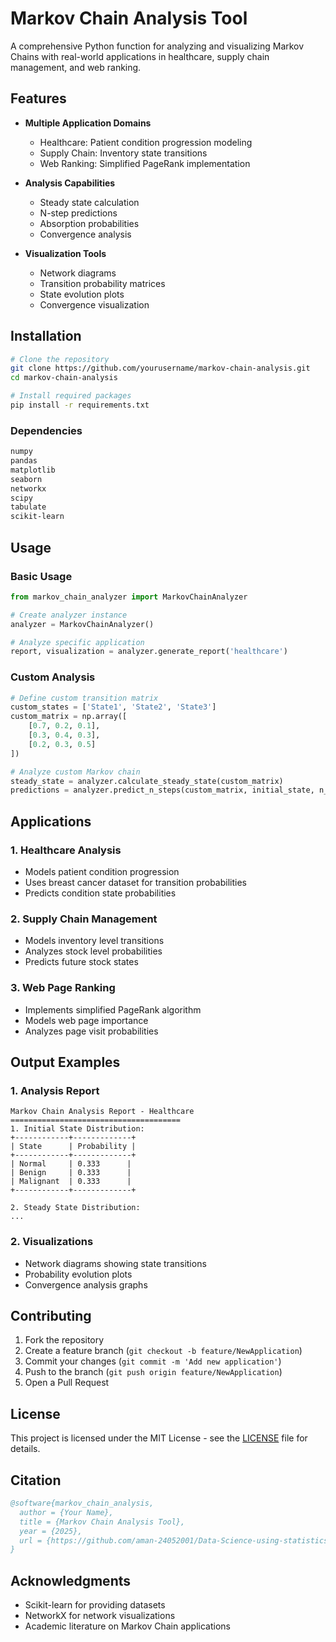 # Markov Chain Analysis Tool

A comprehensive Python function for analyzing and visualizing Markov Chains with real-world applications in healthcare, supply chain management, and web ranking.

## Features

- **Multiple Application Domains**
  - Healthcare: Patient condition progression modeling
  - Supply Chain: Inventory state transitions
  - Web Ranking: Simplified PageRank implementation

- **Analysis Capabilities**
  - Steady state calculation
  - N-step predictions
  - Absorption probabilities
  - Convergence analysis

- **Visualization Tools**
  - Network diagrams
  - Transition probability matrices
  - State evolution plots
  - Convergence visualization

## Installation

```bash
# Clone the repository
git clone https://github.com/yourusername/markov-chain-analysis.git
cd markov-chain-analysis

# Install required packages
pip install -r requirements.txt
```

### Dependencies

```txt
numpy
pandas
matplotlib
seaborn
networkx
scipy
tabulate
scikit-learn
```

## Usage

### Basic Usage

```python
from markov_chain_analyzer import MarkovChainAnalyzer

# Create analyzer instance
analyzer = MarkovChainAnalyzer()

# Analyze specific application
report, visualization = analyzer.generate_report('healthcare')
```

### Custom Analysis

```python
# Define custom transition matrix
custom_states = ['State1', 'State2', 'State3']
custom_matrix = np.array([
    [0.7, 0.2, 0.1],
    [0.3, 0.4, 0.3],
    [0.2, 0.3, 0.5]
])

# Analyze custom Markov chain
steady_state = analyzer.calculate_steady_state(custom_matrix)
predictions = analyzer.predict_n_steps(custom_matrix, initial_state, n_steps=10)
```

## Applications

### 1. Healthcare Analysis
- Models patient condition progression
- Uses breast cancer dataset for transition probabilities
- Predicts condition state probabilities

### 2. Supply Chain Management
- Models inventory level transitions
- Analyzes stock level probabilities
- Predicts future stock states

### 3. Web Page Ranking
- Implements simplified PageRank algorithm
- Models web page importance
- Analyzes page visit probabilities

## Output Examples

### 1. Analysis Report
```
Markov Chain Analysis Report - Healthcare
======================================
1. Initial State Distribution:
+------------+-------------+
| State      | Probability |
+------------+-------------+
| Normal     | 0.333      |
| Benign     | 0.333      |
| Malignant  | 0.333      |
+------------+-------------+

2. Steady State Distribution:
...
```

### 2. Visualizations
- Network diagrams showing state transitions
- Probability evolution plots
- Convergence analysis graphs

## Contributing

1. Fork the repository
2. Create a feature branch (`git checkout -b feature/NewApplication`)
3. Commit your changes (`git commit -m 'Add new application'`)
4. Push to the branch (`git push origin feature/NewApplication`)
5. Open a Pull Request

## License

This project is licensed under the MIT License - see the [LICENSE](LICENSE) file for details.

## Citation

```bibtex
@software{markov_chain_analysis,
  author = {Your Name},
  title = {Markov Chain Analysis Tool},
  year = {2025},
  url = {https://github.com/aman-24052001/Data-Science-using-statistics/markov-chain}
}
```

## Acknowledgments

- Scikit-learn for providing datasets
- NetworkX for network visualizations
- Academic literature on Markov Chain applications
